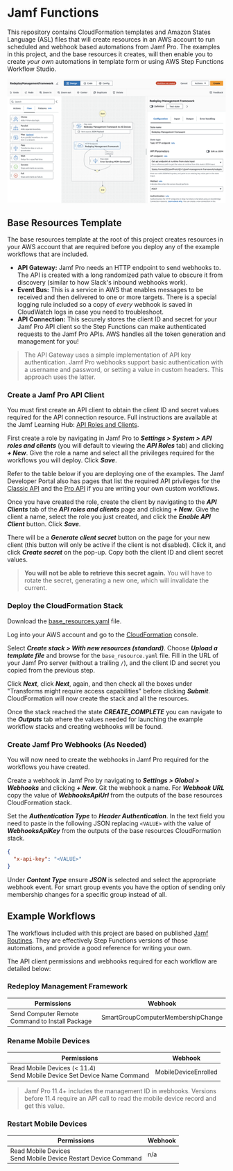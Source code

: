 # Jamf Functions

This repository contains CloudFormation templates and Amazon States Language (ASL) files that will create resources in an AWS account to run scheduled and webhook based automations from Jamf Pro. The examples in this project, and the base resources it creates, will then enable you to create _your own_ automations in template form or using AWS Step Functions Workflow Studio.

![AWS Step Functions Workflow Studio](images/workflow-studio.png)

## Base Resources Template

The base resources template at the root of this project creates resources in your AWS account that are required before you deploy any of the example workflows that are included.

- **API Gateway:** Jamf Pro needs an HTTP endpoint to send webhooks to. The API is created with a long randomized path value to obscure it from discovery (similar to how Slack's inbound webhooks work).
- **Event Bus:** This is a service in AWS that enables messages to be received and then delivered to one or more targets. There is a special logging rule included so a copy of _every_ webhook is saved in CloudWatch logs in case you need to troubleshoot.
- **API Connection:** This securely stores the client ID and secret for your Jamf Pro API client so the Step Functions can make authenticated requests to the Jamf Pro APIs. AWS handles all the token generation and management for you!

> The API Gateway uses a simple implementation of API key authentication. Jamf Pro webhooks support basic authentication with a username and password, or setting a value in custom headers. This approach uses the latter.

### Create a Jamf Pro API Client

You must first create an API client to obtain the client ID and secret values required for the API connection resource. Full instructions are available at the Jamf Learning Hub: [API Roles and Clients](https://learn.jamf.com/en-US/bundle/jamf-pro-documentation-current/page/API_Roles_and_Clients.html).

First create a role by navigating in Jamf Pro to **_Settings > System > API roles and clients_** (you will default to viewing the **_API Roles_** tab) and clicking **_+ New_**. Give the role a name and select all the privileges required for the workflows you will deploy. Click **_Save_**.

Refer to the table below if you are deploying one of the examples. The Jamf Developer Portal also has pages that list the required API privileges for the [Classic API](https://developer.jamf.com/jamf-pro/docs/classic-api-minimum-required-privileges-and-endpoint-mapping) and the [Pro API](https://developer.jamf.com/jamf-pro/docs/privileges-and-deprecations) if you are writing your own custom workflows.

Once you have created the role, create the client by navigating to the **_API Clients_** tab of the **_API roles and clients_** page and clicking **_+ New_**. Give the client a name, select the role you just created, and click the **_Enable API Client_** button. Click **_Save_**.

There will be a **_Generate client secret_** button on the page for your new client (this button will only be active if the client is not disabled). Click it, and click **_Create secret_** on the pop-up. Copy both the client ID and client secret values.

> **You will not be able to retrieve this secret again.** You will have to rotate the secret, generating a new one, which will invalidate the current.

### Deploy the CloudFormation Stack

Download the [base_resources.yaml](./base_resources.yaml) file.

Log into your AWS account and go to the [CloudFormation](https://console.aws.amazon.com/cloudformation/home) console.

Select **_Create stack > With new resources (standard)_**. Choose **_Upload a template file_** and browse for the `base_resource.yaml` file. Fill in the URL of your Jamf Pro server (without a trailing `/`), and the client ID and secret you copied from the previous step.

Click **_Next_**, click **_Next_**, again, and then check all the boxes under "Transforms might require access capabilities" before clicking **_Submit_**. CloudFormation will now create the stack and all the resources.

Once the stack reached the state **_CREATE_COMPLETE_** you can navigate to the **_Outputs_** tab where the values needed for launching the example workflow stacks and creating webhooks will be found.

### Create Jamf Pro Webhooks (As Needed)

You will now need to create the webhooks in Jamf Pro required for the workflows you have created.

Create a webhook in Jamf Pro by navigating to **_Settings > Global > Webhooks_** and clicking **_+ New_**. Git the webhook a name. For **_Webhook URL_** copy the value of **_WebhooksApiUrl_** from the outputs of the base resources CloudFormation stack.

Set the **_Authentication Type_** to **_Header Authentication_**. In the text field you need to paste in the following JSON replacing `<VALUE>` with the value of **_WebhooksApiKey_** from the outputs of the base resources CloudFormation stack.

```json
{
  "x-api-key": "<VALUE>"
}
```

Under **_Content Type_** ensure **_JSON_** is selected and select the appropriate webhook event. For smart group events you have the option of sending only membership changes for a specific group instead of all. 

## Example Workflows

The workflows included with this project are based on published [Jamf Routines](https://learn.jamf.com/en-US/bundle/jamf-routines-documentation/page/jamf_workflow_automation.html). They are effectively Step Functions versions of those automations, and provide a good reference for writing your own.

The API client permissions and webhooks required for each workflow are detailed below:

### Redeploy Management Framework

| Permissions                                     | Webhook                            |
|-------------------------------------------------|------------------------------------|
| Send Computer Remote Command to Install Package | SmartGroupComputerMembershipChange |

### Rename Mobile Devices

| Permissions                                                                   | Webhook              |
|-------------------------------------------------------------------------------|----------------------|
| Read Mobile Devices (< 11.4) <br> Send Mobile Device Set Device Name Command | MobileDeviceEnrolled |

> Jamf Pro 11.4+ includes the management ID in webhooks. Versions before 11.4 require an API call to read the mobile device record and get this value.

### Restart Mobile Devices

| Permissions                                                       | Webhook |
|-------------------------------------------------------------------|---------|
| Read Mobile Devices <br>Send Mobile Device Restart Device Command | n/a     |